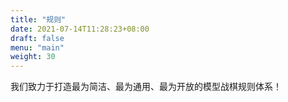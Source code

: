 ```yaml
---
title: "规则"
date: 2021-07-14T11:28:23+08:00
draft: false
menu: "main"
weight: 30
---
```


我们致力于打造最为简洁、最为通用、最为开放的模型战棋规则体系！